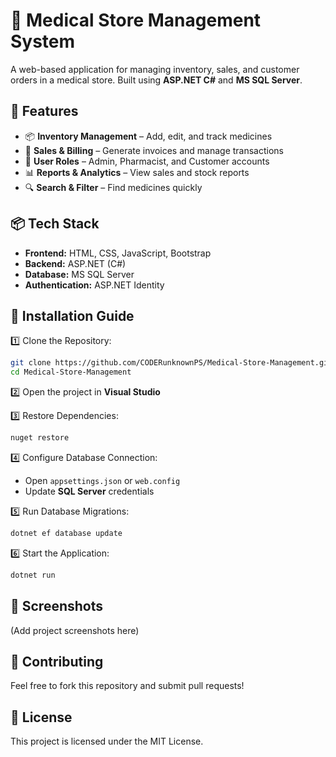# 🏥 Medical Store Management System

A web-based application for managing inventory, sales, and customer orders in a medical store. Built using **ASP.NET C#** and **MS SQL Server**.

## 🚀 Features
- 📦 **Inventory Management** – Add, edit, and track medicines
- 🛒 **Sales & Billing** – Generate invoices and manage transactions
- 👥 **User Roles** – Admin, Pharmacist, and Customer accounts
- 📊 **Reports & Analytics** – View sales and stock reports
- 🔍 **Search & Filter** – Find medicines quickly

## 📦 Tech Stack
- **Frontend:** HTML, CSS, JavaScript, Bootstrap
- **Backend:** ASP.NET (C#)
- **Database:** MS SQL Server
- **Authentication:** ASP.NET Identity

## 🔧 Installation Guide
1️⃣ Clone the Repository:
```sh
git clone https://github.com/CODERunknownPS/Medical-Store-Management.git
cd Medical-Store-Management
```

2️⃣ Open the project in **Visual Studio**

3️⃣ Restore Dependencies:
```sh
nuget restore
```

4️⃣ Configure Database Connection:
- Open `appsettings.json` or `web.config`
- Update **SQL Server** credentials

5️⃣ Run Database Migrations:
```sh
dotnet ef database update
```

6️⃣ Start the Application:
```sh
dotnet run
```

## 📸 Screenshots
(Add project screenshots here)

## 🤝 Contributing
Feel free to fork this repository and submit pull requests!

## 📜 License
This project is licensed under the MIT License.
